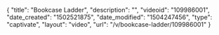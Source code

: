 {
    "title": "Bookcase Ladder",
    "description": "",
    "videoid": "109986001",
    "date_created": "1502521875",
    "date_modified": "1504247456",
    "type": "captivate",
    "layout": "video",
    "url": "\/v\/bookcase-ladder\/109986001"
}